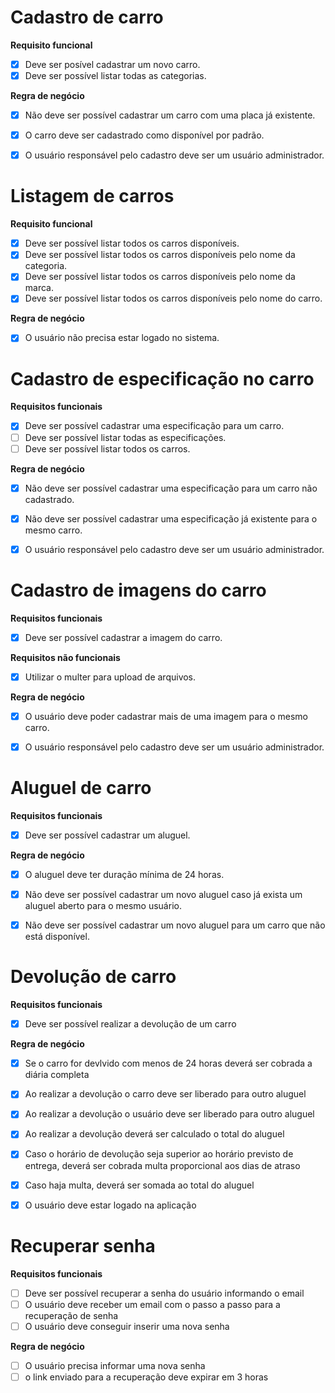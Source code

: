 # Cadastro de carro

**Requisito funcional**
- [x] Deve ser posível cadastrar um novo carro.
- [x] Deve ser possível listar todas as categorias.

**Regra de negócio**
- [x] Não deve ser possível cadastrar um carro com uma placa já existente.
- [x] O carro deve ser cadastrado como disponível por padrão.
- [x] O usuário responsável pelo cadastro deve ser um usuário administrador.


# Listagem de carros

**Requisito funcional**
- [x] Deve ser possível listar todos os carros disponíveis.
- [x] Deve ser possível listar todos os carros disponíveis pelo nome da categoria.
- [x] Deve ser possível listar todos os carros disponíveis pelo nome da marca.
- [x] Deve ser possível listar todos os carros disponíveis pelo nome do carro.

**Regra de negócio**
- [x] O usuário não precisa estar logado no sistema.


# Cadastro de especificação no carro

**Requisitos funcionais**
- [x] Deve ser possível cadastrar uma especificação para um carro.
- [ ] Deve ser possível listar todas as especificações.
- [ ] Deve ser possível listar todos os carros.

**Regra de negócio**
- [x] Não deve ser possível cadastrar uma especificação para um carro não cadastrado.
- [x] Não deve ser possível cadastrar uma especificação já existente para o mesmo carro.
- [x] O usuário responsável pelo cadastro deve ser um usuário administrador.


# Cadastro de imagens do carro

**Requisitos funcionais**
- [x] Deve ser possível cadastrar a imagem do carro.

**Requisitos não funcionais**
- [x] Utilizar o multer para upload de arquivos.

**Regra de negócio**
- [x] O usuário deve poder cadastrar mais de uma imagem para o mesmo carro.
- [x] O usuário responsável pelo cadastro deve ser um usuário administrador.


# Aluguel de carro

**Requisitos funcionais**
- [x] Deve ser possível cadastrar um aluguel.

**Regra de negócio**
- [x] O aluguel deve ter duração mínima de 24 horas.
- [x] Não deve ser possível cadastrar um novo aluguel caso já exista um aluguel aberto para o mesmo usuário.
- [x] Não deve ser possível cadastrar um novo aluguel para um carro que não está disponível.


# Devolução de carro

**Requisitos funcionais**
- [x] Deve ser possível realizar a devolução de um carro

**Regra de negócio**
- [x] Se o carro for devlvido com menos de 24 horas deverá ser cobrada a diária completa
- [x] Ao realizar a devolução o carro deve ser liberado para outro aluguel
- [x] Ao realizar a devolução o usuário deve ser liberado para outro aluguel
- [x] Ao realizar a devolução deverá ser calculado o total do aluguel
- [x] Caso o horário de devolução seja superior ao horário previsto de entrega, deverá ser cobrada multa proporcional aos dias de atraso
- [x] Caso haja multa, deverá ser somada ao total do aluguel
- [x] O usuário deve estar logado na aplicação


# Recuperar senha

**Requisitos funcionais**
- [ ] Deve ser possível recuperar a senha do usuário informando o email
- [ ] O usuário deve receber um email com o passo a passo para a recuperação de senha
- [ ] O usuário deve conseguir inserir uma nova senha

**Regra de negócio**
- [ ] O usuário precisa informar uma nova senha
- [ ] o link enviado para a recuperação deve expirar em 3 horas